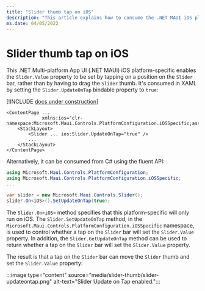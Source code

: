 ```yaml
---
title: "Slider thumb tap on iOS"
description: "This article explains how to consume the .NET MAUI iOS platform-specific that enables the Slider.Value property to be set by tapping on the Slider bar."
ms.date: 04/05/2022
---
```


# Slider thumb tap on iOS

This .NET Multi-platform App UI (.NET MAUI) iOS platform-specific enables the `Slider.Value` property to be set by tapping on a position on the `Slider` bar, rather than by having to drag the `Slider` thumb. It's consumed in XAML by setting the `Slider.UpdateOnTap` bindable property to `true`:

[!INCLUDE [docs under construction](~/includes/preview-note.md)]

```xaml
<ContentPage ...
             xmlns:ios="clr-namespace:Microsoft.Maui.Controls.PlatformConfiguration.iOSSpecific;assembly=Microsoft.Maui.Controls">
    <StackLayout>
        <Slider ... ios:Slider.UpdateOnTap="true" />
        ...
    </StackLayout>
</ContentPage>
```

Alternatively, it can be consumed from C# using the fluent API:

```csharp
using Microsoft.Maui.Controls.PlatformConfiguration;
using Microsoft.Maui.Controls.PlatformConfiguration.iOSSpecific;
...

var slider = new Microsoft.Maui.Controls.Slider();
slider.On<iOS>().SetUpdateOnTap(true);
```

The `Slider.On<iOS>` method specifies that this platform-specific will only run on iOS. The `Slider.SetUpdateOnTap` method, in the `Microsoft.Maui.Controls.PlatformConfiguration.iOSSpecific` namespace, is used to control whether a tap on the `Slider` bar will set the `Slider.Value` property. In addition, the `Slider.GetUpdateOnTap` method can be used to return whether a tap on the `Slider` bar will set the `Slider.Value` property.

The result is that a tap on the `Slider` bar can move the `Slider` thumb and set the `Slider.Value` property:

:::image type="content" source="media/slider-thumb/slider-updateontap.png" alt-text="Slider Update on Tap enabled.":::
